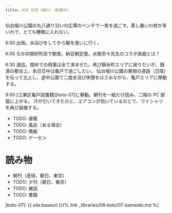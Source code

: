 ```yaml
---
title: 420 日目（晴れ）（執筆中）
---
```


仙台堀川公園の丸八通り沿いの広場のベンチで一夜を過ごす。蒸し暑いわ蚊が多いわで、とても睡眠に入れない。

6:00 出発。水浴びをしてから飯を食いに行く。

6:05 なか卯南砂町店で朝食。納豆朝定食。水樹奈々先生のコラボ楽曲とは？

6:30 退店。南砂での用事は全て済ませた。再び錦糸町エリアに戻りたいが、銭湯の都合上、本日日中は亀戸で過ごしたい。
仙台堀川公園の東側の道路（日陰）を伝って北上し、途中公園で二度水浴び休憩をはさみながら、亀戸エリアに移動する。

9:00 [江東区亀戸図書館][koto-07]に移動。朝刊を一紙だけ読み、二階の PC 部屋に上がる。
汗が引いてきたのと、エアコンが効いているのとで、ワイシャツを再び装備する。

* TODO: 昼飯
* TODO: 風呂（ある場合）
* TODO: 晩飯
* TODO: ゲーセン

# 読み物

* 朝刊（産経、朝日、東京）
* TODO: 夕刊（朝日、東京）
* TODO: 雑誌
* TODO: 書籍

[koto-07]: {{ site.baseurl }}{% link _libraries/08-koto/07-kameido.md %}
